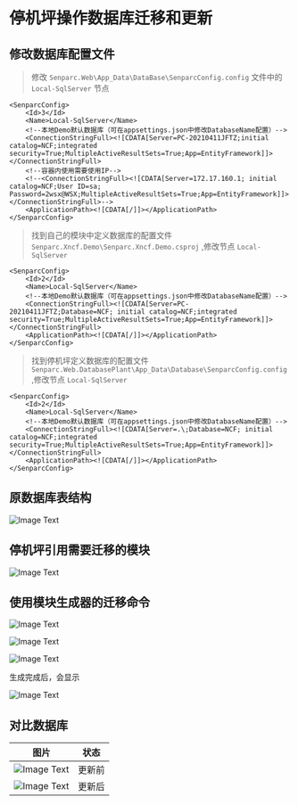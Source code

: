# 停机坪操作数据库迁移和更新

## 修改数据库配置文件

> 修改 `Senparc.Web\App_Data\DataBase\SenparcConfig.config` 文件中的 `Local-SqlServer` 节点

    <SenparcConfig>
    	<Id>3</Id>
    	<Name>Local-SqlServer</Name>
    	<!--本地Demo默认数据库（可在appsettings.json中修改DatabaseName配置）-->
    	<ConnectionStringFull><![CDATA[Server=PC-20210411JFTZ;initial catalog=NCF;integrated security=True;MultipleActiveResultSets=True;App=EntityFramework]]></ConnectionStringFull>
    	<!--容器内使用需要使用IP-->
    	<!--<ConnectionStringFull><![CDATA[Server=172.17.160.1; initial catalog=NCF;User ID=sa; Password=2wsx@WSX;MultipleActiveResultSets=True;App=EntityFramework]]></ConnectionStringFull>-->
    	<ApplicationPath><![CDATA[/]]></ApplicationPath>
    </SenparcConfig>

> 找到自己的模块中定义数据库的配置文件 `Senparc.Xncf.Demo\Senparc.Xncf.Demo.csproj` ,修改节点 `Local-SqlServer`

    <SenparcConfig>
    	<Id>2</Id>
    	<Name>Local-SqlServer</Name>
    	<!--本地Demo默认数据库（可在appsettings.json中修改DatabaseName配置）-->
    	<ConnectionStringFull><![CDATA[Server=PC-20210411JFTZ;Database=NCF; initial catalog=NCF;integrated security=True;MultipleActiveResultSets=True;App=EntityFramework]]></ConnectionStringFull>
    	<ApplicationPath><![CDATA[/]]></ApplicationPath>
    </SenparcConfig>

> 找到停机坪定义数据库的配置文件 `Senparc.Web.DatabasePlant\App_Data\Database\SenparcConfig.config` ,修改节点 `Local-SqlServer`

    <SenparcConfig>
    	<Id>2</Id>
    	<Name>Local-SqlServer</Name>
    	<!--本地Demo默认数据库（可在appsettings.json中修改DatabaseName配置）-->
    	<ConnectionStringFull><![CDATA[Server=.\;Database=NCF; initial catalog=NCF;integrated security=True;MultipleActiveResultSets=True;App=EntityFramework]]></ConnectionStringFull>
    	<ApplicationPath><![CDATA[/]]></ApplicationPath>
    </SenparcConfig>

## 原数据库表结构

![Image Text](./images/origin-database-table-struct.png)

## 停机坪引用需要迁移的模块

![Image Text](./images/add-refrence.png)

## 使用模块生成器的迁移命令

![Image Text](./images/use-module-migration-command.png)

![Image Text](./images/xncf-module-add-migration.png)

![Image Text](./images/add-migration-success.png)

生成完成后，会显示

![Image Text](./images/migration-file.png)

## 对比数据库

| 图片                                                     | 状态   |
| -------------------------------------------------------- | ------ |
| ![Image Text](./images/origin-database-table-struct.png) | 更新前 |
| ![Image Text](./images/new-table-field.png)              | 更新后 |
